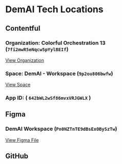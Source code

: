 # DemAI Tech Locations

## Contentful

### Organization: Colorful Orchestration 13 (`7fi2mwR5eNqcw5pYylBEIf`)

[View Organization](https://app.contentful.com/account/organizations/7fi2mwR5eNqcw5pYylBEIf/edit)

### Space: DemAI - Workspace (`9p2ou806bwfw`)

[View Space](https://app.contentful.com/spaces/9p2ou806bwfw/)

### App ID: ( `642bWL2wSf86mvxVRJGWLX` )

## Figma

### DemAI Workspace (`Pn0NZTnTE9dBsExOBySzTw`)

[View Figma File](https://www.figma.com/design/Pn0NZTnTE9dBsExOBySzTw/DemAI-Workspace?node-id=0-1&t=AQNx34B4wRg3DKBb-1)

## GitHub
